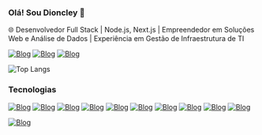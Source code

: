 ### Olá! Sou Dioncley 👋

🌐 Desenvolvedor Full Stack | Node.js, Next.js | Empreendedor em Soluções Web e Análise de Dados | Experiência em Gestão de Infraestrutura de TI

[![Blog](https://img.shields.io/badge/LinkedIn-0077B5?style=for-the-badge&logo=linkedin&logoColor=white)](https://www.linkedin.com/in/f-dioncley-50744b185/)
[![Blog](https://img.shields.io/badge/Instagram-E4405F?style=for-the-badge&logo=instagram&logoColor=white)](https://www.instagram.com/_dioncley/)
[![Blog](https://img.shields.io/badge/Gmail-D14836?style=for-the-badge&logo=gmail&logoColor=white)](mailto:diom147@gmail.com)

![Top Langs](https://github-readme-stats.vercel.app/api/top-langs/?username=Diom852&layout=compact&langs_count=7&theme=radical)


### Tecnologias
[![Blog](https://img.shields.io/badge/Node.js-43853D?style=for-the-badge&logo=node.js&logoColor=white)](#)
[![Blog](https://img.shields.io/badge/TypeScript-007ACC?style=for-the-badge&logo=typescript&logoColor=white)](#)
[![Blog](https://img.shields.io/badge/Express.js-404D59?style=for-the-badge)](#)
[![Blog](https://img.shields.io/badge/JavaScript-F7DF1E?style=for-the-badge&logo=javascript&logoColor=black)](#)
[![Blog](https://img.shields.io/badge/MongoDB-4EA94B?style=for-the-badge&logo=mongodb&logoColor=white)](#)
[![Blog](https://img.shields.io/badge/PostgreSQL-316192?style=for-the-badge&logo=postgresql&logoColor=white)](#)
[![Blog](https://img.shields.io/badge/Tailwind_CSS-38B2AC?style=for-the-badge&logo=tailwind-css&logoColor=white)](#)
[![Blog](https://img.shields.io/badge/Python-3776AB?style=for-the-badge&logo=python&logoColor=white)](#)
[![Blog](https://img.shields.io/badge/JavaScript-323330?style=for-the-badge&logo=javascript&logoColor=F7DF1E)](#)
[![Blog](https://img.shields.io/badge/TensorFlow-FF6F00?style=for-the-badge&logo=tensorflow&logoColor=white)](#)

[![Blog](https://img.shields.io/github/watchers/{Diom852}/{Diom852}.svg)](#)

<!--
**Diom852/Diom852** is a ✨ _special_ ✨ repository because its `README.md` (this file) appears on your GitHub profile.

Here are some ideas to get you started:

- 🔭 I’m currently working on ...
- 🌱 I’m currently learning ...
- 👯 I’m looking to collaborate on ...
- 🤔 I’m looking for help with ...
- 💬 Ask me about ...
- 📫 How to reach me: ...
- 😄 Pronouns: ...
- ⚡ Fun fact: ...
-->
